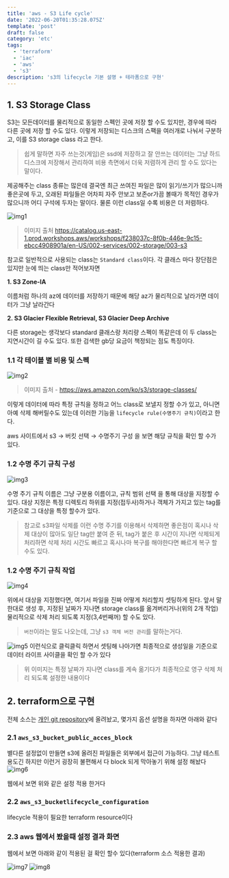 ```yaml
---
title: 'aws - S3 Life cycle'
date: '2022-06-20T01:35:28.075Z'
template: 'post'
draft: false
category: 'etc'
tags:
  - 'terraform'
  - 'iac'
  - 'aws'
  - 's3'
description: 's3의 lifecycle 기본 설명 + 테라폼으로 구현'
---
```


## 1. S3 Storage Class

S3는 모든데이터를 물리적으로 동일한 스펙인 곳에 저장 할 수도 있지만, 경우에 따라 다른 곳에 저장 할 수도 있다. 이렇게 저장되는 디스크의 스팩을 여러개로 나눠서 구분하고, 이를 S3 storage class 라고 한다.

> 쉽게 말하면 자주 쓰는것(게임)은 ssd에 저장하고 잘 안쓰는 데이터는 그냥 하드 디스크에 저장해서 관리하여 비용 측면에서 더욱 저렴하게 관리 할 수도 있다는 말이다.

제공해주는 class 종류는 많은데 결국엔 최근 쓰여진 파일은 많이 읽기/쓰기가 많으니까 좋은곳에 두고, 오래된 파일들은 어차피 자주 안보고 보존or가끔 볼때가 목적인 경우가 많으니까 어디 구석에 두자는 말이다. 물론 이런 class일 수록 비용은 더 저렴하다.

![img1](/blog/media/aws/s3/s3-storage-classes.png)

> 이미지 출처 https://catalog.us-east-1.prod.workshops.aws/workshops/f238037c-8f0b-446e-9c15-ebcc4908901a/en-US/002-services/002-storage/003-s3

참고로 일반적으로 사용되는 class는 `Standard class`이다. 각 클래스 마다 장단점은 있지만 눈에 띄는 class만 적어보자면

**1. S3 Zone-IA**

이름처럼 하나의 az에 데이터를 저장하기 때문에 해당 az가 물리적으로 날라가면 데이터가 그냥 날라간다

**2. S3 Glacier Flexible Retrieval, S3 Glacier Deep Archive**

다른 storage는 생각보다 standard 클래스랑 처리량 스펙이 똑같은데 이 두 class는 지연시간이 길 수도 있다. 또한 검색한 gb당 요금이 책정되는 점도 특징이다.

### 1.1 각 테이블 별 비용 및 스펙

![img2](/blog/media/aws/s3/s3-storage-class2.png)

> 이미지 출처 - https://aws.amazon.com/ko/s3/storage-classes/

이렇게 데이터에 따라 특정 규칙을 정하고 어느 class로 보낼지 정할 수가 있고, 아니면 아예 삭제 해버릴수도 있는데 이러한 기능을 `lifecycle rule(수명주기 규칙)`이라고 한다.

aws 사이트에서 s3 → 버킷 선택 → 수명주기 구성 을 보면 해당 규칙을 확인 할 수가 있다.

### 1.2 수명 주기 규칙 구성

![img3](/blog/media/aws/s3/s3-storage-class3.png)

수명 주기 규칙 이름은 그냥 구분용 이름이고, 규칙 범위 선택 을 통해 대상을 지정할 수 있다. 대상 지정은 특정 디렉토리 하위를 지정(접두사)하거나 객체가 가지고 있는 tag를 기준으로 그 대상을 특정 할수가 있다.

> 참고로 s3파일 삭제를 이런 수명 주기를 이용해서 삭제하면 좋은점이 혹시나 삭제 대상이 많아도 일단 tag만 붙여 준 뒤, tag가 붙은 후 시간이 지나면 삭제되게 처리하면 삭제 처리 시간도 빠르고 혹시나마 복구를 해야한다면 빠르게 복구 할 수도 있다.

### 1.2 수명 주기 규칙 작업

![img4](/blog/media/aws/s3/s3-storage-class4.png)

위에서 대상을 지정했다면, 여기서 파일을 진짜 어떻게 처리할지 셋팅하게 된다. 앞서 말한대로 생성 후, 지정된 날짜가 지나면 storage class를 옮겨버리거나(위의 2개 작업) 물리적으로 삭제 처리 되도록 지정(3,4번째꺼) 할 수도 있다.

> `버전`이라는 말도 나오는데, 그냥 `s3 객체 버전 관리`를 말하는거다.

![img5](/blog/media/aws/s3/s3-storage-class5.png)
이런식으로 클릭클릭 하면서 셋팅해 나아가면 최종적으로 생성일을 기준으로 데이터 라이프 사이클을 확인 할 수가 있다

> 위 이미지는 특정 날짜가 지나면 class를 계속 옮기다가 최종적으로 영구 삭제 처리 되도록 설정한 내용이다

## 2. terraform으로 구현

전체 소스는 [개인 git repository](https://github.com/qweasd147/StudyNote/blob/master/terraform/s3_lifecycle/main.tf)에 올려놨고, 몇가지 옵션 설명을 하자면 아래와 같다

### 2.1 `aws_s3_bucket_public_acces_block`

별다른 설정없이 만들면 s3에 올려진 파일들은 외부에서 접근이 가능하다. 그냥 테스트 용도긴 하지만 이런거 굉장히 불편해서 다 block 되게 막아놓기 위해 설정 해놨다
![img6](/blog/media/aws/s3/s3-image-01.png)

웹에서 보면 위와 같은 설정 적용 한거다

### 2.2 `aws_s3_bucketlifecycle_configuration`

lifecycle 적용이 필요한 terraform resource이다

### 2.3 aws 웹에서 봤을때 설정 결과 화면

웹에서 보면 아래와 같이 적용된 걸 확인 할수 있다(terraform 소스 적용한 결과)

![img7](/blog/media/aws/s3/s3-image-02.png)
![img8](/blog/media/aws/s3/s3-image-03.png)
